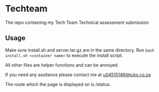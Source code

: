 # Techteam
The repo containing my Tech Team Technical assessment submission

## Usage
Make sure install.sh and server.tar.gz are in the same directory. Run ```bash install.sh <container name>``` to execute the install script.

All other files are helper functions and can be annoyed.

If you need any assitance please contact me at u04515146@tuks.co.za

The route which the page is displayed on is /status.